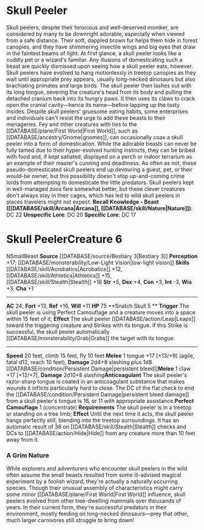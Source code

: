 ﻿---
ac: '24'
alignment: N
all_resistance: null
burrow_speed: null
charisma: '+1'
climb_speed: '15'
constitution: '+3'
creature_ability:
- Anticoagulant
- Perfect Camouflage
- Snatch Skull
creature_family: null
description: "Skull peelers, despite their ferocious and well-deserved moniker, are\
  \ considered by many to be downright adorable, especially when viewed from a safe\
  \ distance. Their soft, dappled brown fur helps them hide in forest canopies, and\
  \ they have shimmering insectile wings and big eyes that draw in the faintest beams\
  \ of light. At first glance, a skull peeler looks like a cuddly pet or a wizard's\
  \ familiar. Any illusions of domesticating such a beast are quickly dismissed upon\
  \ seeing how a skull peeler eats, however.<br/><br/> Skull peelers have evolved\
  \ to hang motionlessly in treetop canopies as they wait until appropriate prey appears,\
  \ usually long-necked dinosaurs but also brachiating primates and large birds. The\
  \ skull peeler then lashes out with its long tongue, severing the creature's head\
  \ from its body and pulling the detached cranium back into its hungry paws. It then\
  \ uses its claws to crack open the cranial cavity\u2014hence its name\u2014before\
  \ lapping up the tasty insides.<br/><br/> Despite skull peelers' gruesome eating\
  \ habits, some enterprises and individuals can't resist the urge to add these beasts\
  \ to their menageries. Fey and other creatures with ties to the [[DATABASE/plane/First\
  \ World|First World]] , such as [[DATABASE/ancestry/Gnome|gnomes]] , can occasionally\
  \ coax a skull peeler into a form of domestication. While the adorable beasts can\
  \ never be fully tamed due to their hyper-evolved hunting instincts, they can be\
  \ bribed with food and, if kept satiated, displayed on a perch or indoor terrarium\
  \ as an example of their master's cunning and deadliness. As often as not, these\
  \ pseudo-domesticated skull peelers end up devouring a guest, pet, or their would-be\
  \ owner, but this possibility doesn't stop up-and-coming crime lords from attempting\
  \ to domesticate the little predators. Skull peelers kept in well-managed zoos fare\
  \ somewhat better, but these clever creatures don't always stay in their cages,\
  \ which has led to wild skull peelers in places travelers might not expect.<br/><br/><b><u>Recall\
  \ Knowledge - Beast</u> ( [[DATABASE/skill/Arcana|Arcana]] , [[DATABASE/skill/Nature|Nature]]\
  \ )</b>: DC 22<br/><b><u>Unspecific Lore</u></b>: DC 20<br/><b><u>Specific Lore</u></b>:\
  \ DC 17"
dexterity: '+4'
element: null
fly_speed: '10'
fortitude: '+13'
hardness: null
hp: '75'
id: '1306'
immunity: null
intelligence: '-3'
land_speed: '20'
language: null
level: '6'
max_speed: '20'
name: Skull Peeler
perception: '+17'
rarity: Common
reflex: '+16'
resistance: null
rus_type_level: null
school: null
sense:
- '[[DATABASE/monsterability/Low-Light Vision|low-light vision]]'
size: Small
skill:
- '[[DATABASE/skill/Acrobatics|Acrobatics]] +12'
- '[[DATABASE/skill/Athletics|Athletics]] +15'
- '[[DATABASE/skill/Stealth|Stealth]] +16'
source: '[[DATABASE/source/Bestiary 3|Bestiary 3]]'
speed:
- 20 feet
- climb 15 feet
- fly 10 feet
spell: null
strength: '+5'
strength_req: '5'
strongest_save:
- Reflex
swim_speed: null
trait:
- '[[DATABASE/trait/Beast|Beast]]'
type: Creature
vision: Low-light vision
weakest_save:
- Will
weakness: null
will: '+11'
wisdom: '+3'

---
# Skull Peeler

Skull peelers, despite their ferocious and well-deserved moniker, are considered by many to be downright adorable, especially when viewed from a safe distance. Their soft, dappled brown fur helps them hide in forest canopies, and they have shimmering insectile wings and big eyes that draw in the faintest beams of light. At first glance, a skull peeler looks like a cuddly pet or a wizard's familiar. Any illusions of domesticating such a beast are quickly dismissed upon seeing how a skull peeler eats, however.
 Skull peelers have evolved to hang motionlessly in treetop canopies as they wait until appropriate prey appears, usually long-necked dinosaurs but also brachiating primates and large birds. The skull peeler then lashes out with its long tongue, severing the creature's head from its body and pulling the detached cranium back into its hungry paws. It then uses its claws to crack open the cranial cavity—hence its name—before lapping up the tasty insides.
 Despite skull peelers' gruesome eating habits, some enterprises and individuals can't resist the urge to add these beasts to their menageries. Fey and other creatures with ties to the [[DATABASE/plane/First World|First World]], such as [[DATABASE/ancestry/Gnome|gnomes]], can occasionally coax a skull peeler into a form of domestication. While the adorable beasts can never be fully tamed due to their hyper-evolved hunting instincts, they can be bribed with food and, if kept satiated, displayed on a perch or indoor terrarium as an example of their master's cunning and deadliness. As often as not, these pseudo-domesticated skull peelers end up devouring a guest, pet, or their would-be owner, but this possibility doesn't stop up-and-coming crime lords from attempting to domesticate the little predators. Skull peelers kept in well-managed zoos fare somewhat better, but these clever creatures don't always stay in their cages, which has led to wild skull peelers in places travelers might not expect.
**Recall Knowledge - Beast ([[DATABASE/skill/Arcana|Arcana]], [[DATABASE/skill/Nature|Nature]])**: DC 22
**Unspecific Lore**: DC 20
**Specific Lore**: DC 17

# Skull Peeler<span class="item-type">Creature 6</span>

<span class="trait-alignment item-trait">N</span><span class="trait-size item-trait">Small</span><span class="item-trait">Beast</span>
**Source** [[DATABASE/source/Bestiary 3|Bestiary 3]]
**Perception** +17; [[DATABASE/monsterability/Low-Light Vision|low-light vision]]
**Skills** [[DATABASE/skill/Acrobatics|Acrobatics]] +12, [[DATABASE/skill/Athletics|Athletics]] +15, [[DATABASE/skill/Stealth|Stealth]] +16
**Str** +5, **Dex** +4, **Con** +3, **Int** -3, **Wis** +3, **Cha** +1

---
**AC** 24; **Fort** +13, **Ref** +16, **Will** +11
**HP** 75
<span class="in-box-ability">**Snatch Skull <span class="action-icon">5</span> ** **Trigger** The skull peeler is using Perfect Camouflage and a creature moves into a space within 15 feet of it; **Effect** The skull peeler [[DATABASE/action/Leap|Leaps]] toward the triggering creature and Strikes with its tongue. If this Strike is successful, the skull peeler automatically [[DATABASE/monsterability/Grab|Grabs]] the target with its tongue.</span>

---
**Speed** 20 feet, climb 15 feet, fly 10 feet
<span class="in-box-ability">**Melee** <span class="action-icon">1</span> tongue +17 [+13/+9] (agile, fatal d12, reach 10 feet), **Damage** 2d4+8 slashing plus 1d8 [[DATABASE/condition/Persistent Damage|persistent bleed]]</span><span class="in-box-ability">**Melee** <span class="action-icon">1</span> claw +17 [+12/+7], **Damage** 2d10+8 slashing</span><span class="in-box-ability">**Anticoagulant** The skull peeler's razor-sharp tongue is coated in an anticoagulant substance that makes wounds it inflicts particularly hard to close. The DC of the flat check to end the [[DATABASE/condition/Persistent Damage|persistent bleed damage]] from a skull peeler's tongue is 16, or 11 with appropriate assistance.</span><span class="in-box-ability">**Perfect Camouflage** <span class="action-icon">1</span> (concentrate) **Requirements** The skull peeler is in a treetop or standing on a tree limb; **Effect** Until the next time it acts, the skull peeler hangs perfectly still, blending into the treetop surroundings. It has an automatic result of 36 on [[DATABASE/skill/Stealth|Stealth]] checks and DCs to [[DATABASE/action/Hide|Hide]] from any creature more than 10 feet away from it.</span>

###  A Grim Nature

While explorers and adventurers who encounter skull peelers in the wild often assume the small beasts resulted from some ill-advised magical experiment by a foolish wizard, they're actually a naturally occurring species. Though their unusual assembly of characteristics might carry some minor [[DATABASE/plane/First World|First World]] influence, skull peelers evolved from other tree-dwelling mammals over thousands of years. In their current form, they're successful predators in their environment, mostly feeding on long-necked dinosaurs—prey that other, much larger carnivores still struggle to bring down!